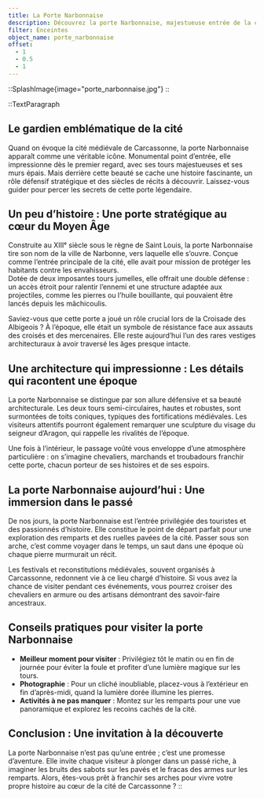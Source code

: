 ```yaml
---
title: La Porte Narbonnaise
description: Découvrez la porte Narbonnaise, majestueuse entrée de la cité de Carcassonne. Plongez dans son histoire, admirez son architecture et préparez votre visite !
filter: Enceintes
object_name: porte_narbonnaise
offset:
  - 1
  - 0.5
  - 1
---
```


::SplashImage{image="porte_narbonnaise.jpg"}
::

::TextParagraph

## Le gardien emblématique de la cité

Quand on évoque la cité médiévale de Carcassonne, la porte Narbonnaise apparaît comme une véritable icône. Monumental point d’entrée, elle impressionne dès le premier regard, avec ses tours majestueuses et ses murs épais. Mais derrière cette beauté se cache une histoire fascinante, un rôle défensif stratégique et des siècles de récits à découvrir. Laissez-vous guider pour percer les secrets de cette porte légendaire.

## Un peu d’histoire : Une porte stratégique au cœur du Moyen Âge

Construite au XIIIᵉ siècle sous le règne de Saint Louis, la porte Narbonnaise tire son nom de la ville de Narbonne, vers laquelle elle s’ouvre. Conçue comme l’entrée principale de la cité, elle avait pour mission de protéger les habitants contre les envahisseurs.  
Dotée de deux imposantes tours jumelles, elle offrait une double défense : un accès étroit pour ralentir l’ennemi et une structure adaptée aux projectiles, comme les pierres ou l’huile bouillante, qui pouvaient être lancés depuis les mâchicoulis.

Saviez-vous que cette porte a joué un rôle crucial lors de la Croisade des Albigeois ? À l’époque, elle était un symbole de résistance face aux assauts des croisés et des mercenaires. Elle reste aujourd’hui l’un des rares vestiges architecturaux à avoir traversé les âges presque intacte.

## Une architecture qui impressionne : Les détails qui racontent une époque

La porte Narbonnaise se distingue par son allure défensive et sa beauté architecturale. Les deux tours semi-circulaires, hautes et robustes, sont surmontées de toits coniques, typiques des fortifications médiévales. Les visiteurs attentifs pourront également remarquer une sculpture du visage du seigneur d’Aragon, qui rappelle les rivalités de l’époque.

Une fois à l’intérieur, le passage voûté vous enveloppe d’une atmosphère particulière : on s’imagine chevaliers, marchands et troubadours franchir cette porte, chacun porteur de ses histoires et de ses espoirs.

## La porte Narbonnaise aujourd’hui : Une immersion dans le passé

De nos jours, la porte Narbonnaise est l’entrée privilégiée des touristes et des passionnés d’histoire. Elle constitue le point de départ parfait pour une exploration des remparts et des ruelles pavées de la cité. Passer sous son arche, c’est comme voyager dans le temps, un saut dans une époque où chaque pierre murmurait un récit.

Les festivals et reconstitutions médiévales, souvent organisés à Carcassonne, redonnent vie à ce lieu chargé d’histoire. Si vous avez la chance de visiter pendant ces événements, vous pourrez croiser des chevaliers en armure ou des artisans démontrant des savoir-faire ancestraux.

## Conseils pratiques pour visiter la porte Narbonnaise

- **Meilleur moment pour visiter** : Privilégiez tôt le matin ou en fin de journée pour éviter la foule et profiter d’une lumière magique sur les tours.
- **Photographie** : Pour un cliché inoubliable, placez-vous à l’extérieur en fin d’après-midi, quand la lumière dorée illumine les pierres.
- **Activités à ne pas manquer** : Montez sur les remparts pour une vue panoramique et explorez les recoins cachés de la cité.

## Conclusion : Une invitation à la découverte

La porte Narbonnaise n’est pas qu’une entrée ; c’est une promesse d’aventure. Elle invite chaque visiteur à plonger dans un passé riche, à imaginer les bruits des sabots sur les pavés et le fracas des armes sur les remparts. Alors, êtes-vous prêt à franchir ses arches pour vivre votre propre histoire au cœur de la cité de Carcassonne ?
::
